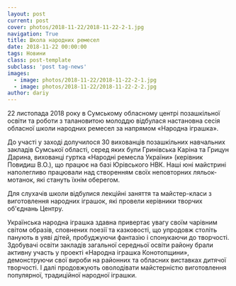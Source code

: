 ```yaml
---
layout: post
current: post
cover: photos/2018-11-22/2018-11-22-2-1.jpg
navigation: True
title: Школа народних ремесел
date: 2018-11-22 00:00:00
tags: Новини
class: post-template
subclass: 'post tag-news'
images:
  - image: photos/2018-11-22/2018-11-22-2-1.jpg
  - image: photos/2018-11-22/2018-11-22-2-2.jpg
author: dariy
---
```


22 листопада 2018 року в Сумському обласному центрі позашкільної освіти та роботи з талановитою молоддю відбулася настановна сесія обласної школи народних ремесел за напрямом «Народна іграшка».

До участі у заході долучилося 30 вихованців позашкільних навчальних закладів Сумської області, серед яких були Гринівська Каріна та  Грицун Дарина, вихованці гуртка «Народні ремесла України» (керівник Повидиш В.О.), що працює на базі Юрівського НВК. Наші юні майстрині наполегливо працювали над створенням своїх неповторних ляльок-мотанок,  які стануть їхнім оберегом.

Для слухачів школи відбулися лекційні заняття та майстер-класи з виготовлення народних іграшок, які провели керівники творчих об'єднань Центру.

Українська народна іграшка здавна привертає увагу своїм чарівним світом образів, сповнених поезії та казковості, що упродовж століть панують в уяві дітей, пробуджуючи фантазію і спонукаючи до творчості. Здобувачі освіти закладів загальної середньої освіти району брали активну участь у проекті «Народна іграшка Конотопщини», демонструючи свої вироби на районних та обласних виставках дитячої творчості. І далі продовжують оволодівати майстерністю виготовлення популярної, традиційної народної іграшки.
